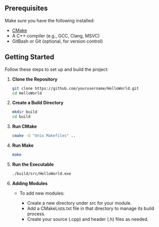 
## Prerequisites

Make sure you have the following installed:

- [CMake](https://cmake.org/download/)
- A C++ compiler (e.g., GCC, Clang, MSVC)
- GitBash or Git (optional, for version control)

## Getting Started

Follow these steps to set up and build the project:

1. **Clone the Repository**

   ```bash
   git clone https://github.com/yourusername/HelloWorld.git
   cd HelloWorld


2. **Create a Build Directory**

   ```bash
   mkdir build
   cd build

3. **Run CMake**

   ```bash
   cmake -G "Unix Makefiles" ..

4. **Run Make**

   ```bash
   make

5. **Run the Executable**

   ```bash
   ./build/src/HelloWorld.exe

6. **Adding Modules**

   - To add new modules:

      - Create a new directory under src for your module.
      - Add a CMakeLists.txt file in that directory to manage its build process.
      - Create your source (.cpp) and header (.h) files as needed.




